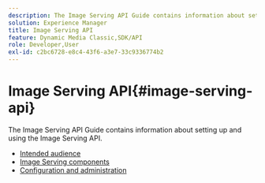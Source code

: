 ```yaml
---
description: The Image Serving API Guide contains information about setting up and using the Image Serving API.
solution: Experience Manager
title: Image Serving API
feature: Dynamic Media Classic,SDK/API
role: Developer,User
exl-id: c2bc6728-e8c4-43f6-a3e7-33c9336774b2
---
```

# Image Serving API{#image-serving-api}

The Image Serving API Guide contains information about setting up and using the Image Serving API.

* [Intended audience](c-intended-audience.md)
* [Image Serving components](r-components.md)
* [Configuration and administration](c-configuration-and-administration/c-configuration-and-administration.md)
